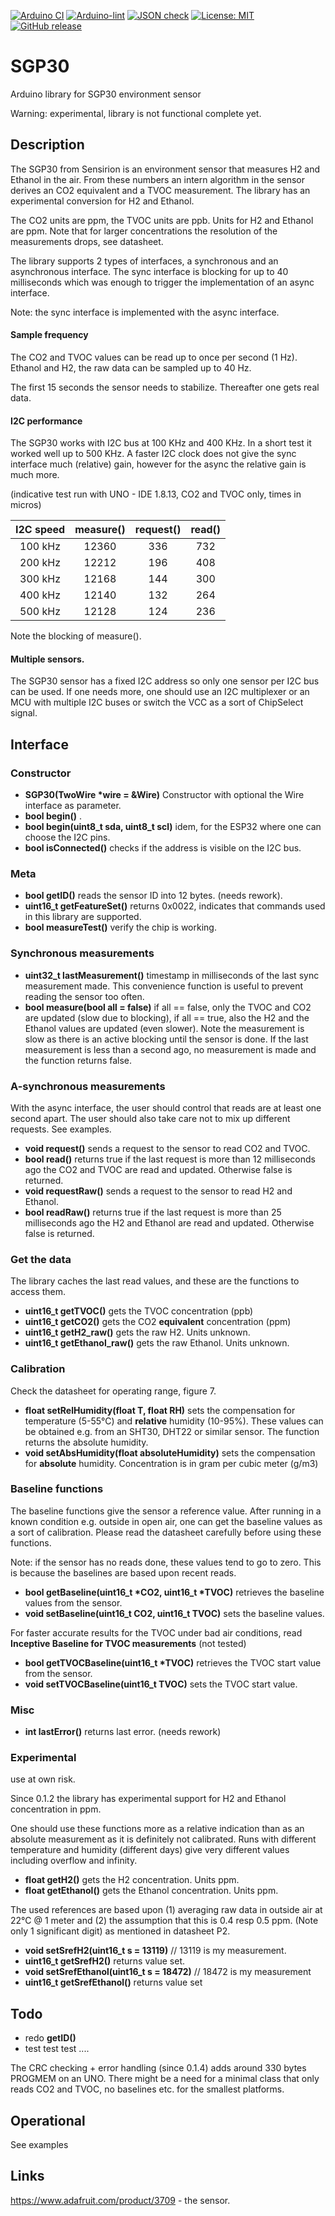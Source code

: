 
[![Arduino CI](https://github.com/RobTillaart/SGP30/workflows/Arduino%20CI/badge.svg)](https://github.com/marketplace/actions/arduino_ci)
[![Arduino-lint](https://github.com/RobTillaart/SGP30/actions/workflows/arduino-lint.yml/badge.svg)](https://github.com/RobTillaart/SGP30/actions/workflows/arduino-lint.yml)
[![JSON check](https://github.com/RobTillaart/SGP30/actions/workflows/jsoncheck.yml/badge.svg)](https://github.com/RobTillaart/SGP30/actions/workflows/jsoncheck.yml)
[![License: MIT](https://img.shields.io/badge/license-MIT-green.svg)](https://github.com/RobTillaart/SGP30/blob/master/LICENSE)
[![GitHub release](https://img.shields.io/github/release/RobTillaart/SGP30.svg?maxAge=3600)](https://github.com/RobTillaart/SGP30/releases)


# SGP30

Arduino library for SGP30 environment sensor

Warning: experimental, library is not functional complete yet.


## Description

The SGP30 from Sensirion is an environment sensor that measures H2 and Ethanol in the air. 
From these numbers an intern algorithm in the sensor derives an CO2 equivalent and a TVOC 
measurement. The library has an experimental conversion for H2 and Ethanol.

The CO2 units are ppm, the TVOC units are ppb. Units for H2 and Ethanol are ppm. 
Note that for larger concentrations the resolution of the measurements drops, see datasheet.

The library supports 2 types of interfaces, a synchronous and an asynchronous interface. 
The sync interface is blocking for up to 40 milliseconds which was enough to trigger the 
implementation of an async interface. 

Note: the sync interface is implemented with the async interface.


#### Sample frequency

The CO2 and TVOC values can be read up to once per second (1 Hz). 
Ethanol and H2, the raw data can be sampled up to 40 Hz.

The first 15 seconds the sensor needs to stabilize. Thereafter one gets real data.


#### I2C performance

The SGP30 works with I2C bus at 100 KHz and 400 KHz. In a short test it worked well up to 500 KHz. 
A faster I2C clock does not give the sync interface much (relative) gain, 
however for the async the relative gain is much more.

(indicative test run with UNO - IDE 1.8.13, CO2 and TVOC only, times in micros)

|  I2C speed | measure() | request() | read() |
|:----------:|:---------:|:---------:|:------:|
|  100 kHz   |   12360   |    336    |   732  |
|  200 kHz   |   12212   |    196    |   408  |
|  300 kHz   |   12168   |    144    |   300  |
|  400 kHz   |   12140   |    132    |   264  |
|  500 kHz   |   12128   |    124    |   236  |

Note the blocking of measure().


#### Multiple sensors.

The SGP30 sensor has a fixed I2C address so only one sensor per I2C bus can be used. 
If one needs more, one should use an I2C multiplexer or an MCU with multiple I2C buses 
or switch the VCC as a sort of ChipSelect signal.


## Interface

### Constructor

- **SGP30(TwoWire \*wire = &Wire)** Constructor with optional the Wire interface as parameter.
- **bool begin()** .
- **bool begin(uint8_t sda, uint8_t scl)** idem, for the ESP32 where one can choose the I2C pins.
- **bool isConnected()** checks if the address is visible on the I2C bus.


### Meta

- **bool getID()** reads the sensor ID into 12 bytes. (needs rework).
- **uint16_t getFeatureSet()** returns 0x0022, indicates that commands used in this library are supported.
- **bool measureTest()** verify the chip is working.


### Synchronous measurements

- **uint32_t lastMeasurement()** timestamp in milliseconds of the last sync measurement made. This convenience function is useful to prevent reading the sensor too often.
- **bool measure(bool all = false)** if all == false, only the TVOC and CO2 are updated (slow due to blocking), if all == true, also the H2 and the Ethanol values are updated (even slower). Note the measurement is slow as there is an active blocking until the sensor is done. If the last measurement is less than a second ago, no measurement is made and the function returns false.


### A-synchronous measurements

With the async interface, the user should control that reads are at least one second apart. The user should also take care not to mix up different requests. See examples. 

- **void request()** sends a request to the sensor to read CO2 and TVOC. 
- **bool read()** returns true if the last request is more than 12 milliseconds ago the CO2 and TVOC are read and updated. Otherwise false is returned.
- **void requestRaw()** sends a request to the sensor to read H2 and Ethanol.
- **bool readRaw()** returns true if the last request is more than 25 milliseconds ago the H2 and Ethanol are read and updated. Otherwise false is returned.


### Get the data

The library caches the last read values, and these are the functions to access them. 

- **uint16_t getTVOC()** gets the TVOC concentration (ppb)
- **uint16_t getCO2()** gets the CO2 **equivalent** concentration (ppm)
- **uint16_t getH2_raw()** gets the raw H2. Units unknown.
- **uint16_t getEthanol_raw()** gets the raw Ethanol. Units unknown.


### Calibration

Check the datasheet for operating range, figure 7.

- **float setRelHumidity(float T, float RH)** sets the compensation for temperature (5-55°C) and **relative** humidity (10-95%). These values can be obtained e.g. from an SHT30, DHT22 or similar sensor. The function returns the absolute humidity. 
- **void setAbsHumidity(float absoluteHumidity)** sets the compensation for **absolute** humidity. Concentration is in gram per cubic meter (g/m3)


### Baseline functions

The baseline functions give the sensor a reference value. After running in a known condition e.g. outside in open air, one can get the baseline values as a sort of calibration. Please read the datasheet carefully before using these functions.

Note: if the sensor has no reads done, these values tend to go to zero. This is because the baselines are based upon recent reads.

- **bool getBaseline(uint16_t \*CO2, uint16_t \*TVOC)** retrieves the baseline values from the sensor.
- **void setBaseline(uint16_t CO2, uint16_t TVOC)** sets the baseline values.


For faster accurate results for the TVOC under bad air conditions, read **Inceptive Baseline for TVOC measurements**
(not tested)
- **bool getTVOCBaseline(uint16_t \*TVOC)** retrieves the TVOC start value from the sensor.
- **void setTVOCBaseline(uint16_t TVOC)** sets the TVOC start value.


### Misc

- **int lastError()** returns last error. (needs rework)


### Experimental

use at own risk.

Since 0.1.2 the library has experimental support for H2 and Ethanol concentration in ppm. 

One should use these functions more as a relative indication than as an absolute measurement as it is definitely not calibrated.
Runs with different temperature and humidity (different days) give very different values including overflow and infinity.

- **float getH2()** gets the H2 concentration. Units ppm.
- **float getEthanol()** gets the Ethanol concentration. Units ppm.

The used references are based upon (1) averaging raw data in outside air at 22°C @ 1 meter and (2) the assumption that this is 0.4 resp 0.5 ppm. (Note only 1 significant digit) as mentioned in datasheet P2.

- **void  setSrefH2(uint16_t s = 13119)** // 13119 is my measurement.
- **uint16_t getSrefH2()** returns value set.
- **void setSrefEthanol(uint16_t s = 18472)** // 18472 is my measurement
- **uint16_t getSrefEthanol()** returns value set


## Todo

- redo **getID()**
- test test test ....


The CRC checking + error handling (since 0.1.4) adds around 330 bytes PROGMEM on an UNO.
There might be a need for a minimal class that only reads CO2 and TVOC, no baselines etc.
for the smallest platforms. 


## Operational

See examples


## Links

https://www.adafruit.com/product/3709 - the sensor.

